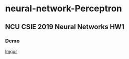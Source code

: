 # neural-network-Perceptron
## NCU CSIE 2019 Neural Networks HW1
### Demo
[Imgur](https://imgur.com/OoI9eq5)


